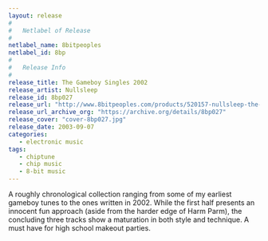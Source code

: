 ```yaml
---
layout: release
#
#   Netlabel of Release
#
netlabel_name: 8bitpeoples
netlabel_id: 8bp
#
#   Release Info
#
release_title: The Gameboy Singles 2002
release_artist: Nullsleep
release_id: 8bp027
release_url: "http://www.8bitpeoples.com/products/520157-nullsleep-the-gameboy-singles-2002"
release_url_archive_org: "https://archive.org/details/8bp027"
release_cover: "cover-8bp027.jpg"
release_date: 2003-09-07
categories:
   - electronic music
tags:
   - chiptune
   - chip music
   - 8-bit music
---
```

A roughly chronological collection ranging from some of my earliest gameboy tunes to the ones written in 2002. While the first half presents an innocent fun approach (aside from the harder edge of Harm Parm), the concluding three tracks show a maturation in both style and technique. A must have for high school makeout parties.